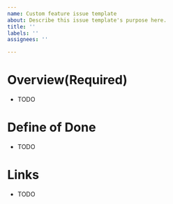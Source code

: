 ```yaml
---
name: Custom feature issue template
about: Describe this issue template's purpose here.
title: ''
labels: ''
assignees: ''

---
```


# Overview(Required)
- TODO

# Define of Done
- TODO

# Links
- TODO
